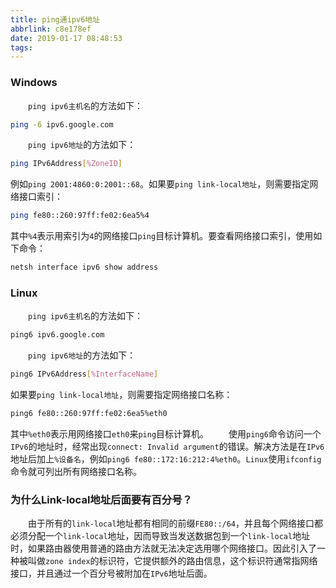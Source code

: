 ```yaml
---
title: ping通ipv6地址
abbrlink: c8e178ef
date: 2019-01-17 08:48:53
tags:
---
```

### Windows

&emsp;&emsp;`ping ipv6主机名`的方法如下：

``` bash
ping -6 ipv6.google.com
```

&emsp;&emsp;`ping ipv6地址`的方法如下：

``` bash
ping IPv6Address[%ZoneID]
```

例如`ping 2001:4860:0:2001::68`。如果要`ping link-local地址`，则需要指定网络接口索引：

``` bash
ping fe80::260:97ff:fe02:6ea5%4
```

其中`%4`表示用索引为`4`的网络接口`ping`目标计算机。要查看网络接口索引，使用如下命令：

``` bash
netsh interface ipv6 show address
```

### Linux

&emsp;&emsp;`ping ipv6主机名`的方法如下：

``` bash
ping6 ipv6.google.com
```

&emsp;&emsp;`ping ipv6地址`的方法如下：

``` bash
ping6 IPv6Address[%InterfaceName]
```

如果要`ping link-local地址`，则需要指定网络接口名称：

``` bash
ping6 fe80::260:97ff:fe02:6ea5%eth0
```

其中`%eth0`表示用网络接口`eth0`来`ping`目标计算机。
&emsp;&emsp;使用`ping6`命令访问一个`IPv6`的地址时，经常出现`connect: Invalid argument`的错误。解决方法是在`IPv6`地址后加上`%设备名`，例如`ping6 fe80::172:16:212:4%eth0`。`Linux`使用`ifconfig`命令就可列出所有网络接口名称。

### 为什么Link-local地址后面要有百分号？

&emsp;&emsp;由于所有的`link-local`地址都有相同的前缀`FE80::/64`，并且每个网络接口都必须分配一个`link-local`地址，因而导致当发送数据包到一个`link-local`地址时，如果路由器使用普通的路由方法就无法决定选用哪个网络接口。因此引入了一种被叫做`zone index`的标识符，它提供额外的路由信息，这个标识符通常指网络接口，并且通过一个百分号被附加在`IPv6`地址后面。
